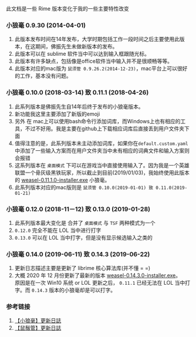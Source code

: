 此文档是一些 Rime 版本变化于我的一些主要特性改变

### 小狼毫 0.9.30 (2014-04-01)
1. 此版本发布时间在14年发布，大学时期包括工作一段时间之后主要使用此版本，在这期间，佛振先生未做新版本的发布。
2. 此版本可以在 sublime 软件当中可以达到输入框跟随光标。
3. 此版本有许多缺点，包括像是office软件当中输入并不是很顺畅等等。
4. 此版本对应的mac版为 `鼠须管 0.9.26.2(2014-12-23)`，mac平台上可以很好的工作，基本没有问题。

### 小狼毫 0.10.0 (2018-03-14) 致 0.11.1 (2018-04-26)
1. 此系列版本是佛振先生自14年后终于发布的小狼毫版本。
2. 新功能我这里主要添加了新版的emoji
3. 另外 在 mac上可以使用bash命令行添加词库，而Windows上也有相应的工具，不过不好用。我是主要在github上下载相应词库后直接丢到用户文件夹下面
4. 值得注意的是，此系列版本未主动添加词库，如果你在`default.custom.yaml` 中添加了一些输入方案而在用户文件夹当中未有相应的词典文件和输入方案则会报错
5. 这系列版本在 `桌面模式` 下可以在游戏当中直接使用输入了。因为我是一个英雄联盟一个骨灰级黑铁玩家，所以截止到目前(2019/01/03)，我始终使用此版本的 [weasel-0.11.1.0-installer.exe](https://bintray.com/rime/weasel/release/0.11.1) 小狼毫。
6. 此系列版本对应的mac版则是 `鼠须管 0.10.0(2019-01-01) 致 0.11.0(2019-01-21)`

### 小狼毫 0.12.0 (2018-11－12) 致 0.13.0 (2019-01-28)
1. 此系列版本最大变化是 合并了 `桌面模式` 与 `TSF` 两种模式为一个
2. `0.12.0` 完全不能在 LOL 当中进行打字
3. `0.13.0` 可以在 LOL 当中打字，但是没有显示候选输入之类的　

### 小狼毫 0.14.0 (2019-06-11) 致 0.14.3 (2019-06-22)
1. 更新日志描述主要是更新了 librime 核心算法库(并不懂 = =)
2. 大概 2020 年 12 月份更新了最新的版本 [weasel-0.14.3.0-installer.exe](https://bintray.com/rime/weasel/release/0.14.3)。  
    原因是在一次 Win10 系统 or LOL 更新之后， `0.11.1` 已经无法在 LOL 当中打字。而 `0.14.3` 版本的小狼毫却是可以打字。

### 参考链接
1. [【小狼毫】更新日誌](https://rime.im/release/weasel/)
2. [【鼠鬚管】更新日誌](https://rime.im/release/squirrel/)
